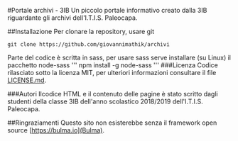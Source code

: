 #Portale archivi - 3IB
Un piccolo portale informativo creato dalla 3IB riguardante gli archivi dell'I.T.I.S. Paleocapa.

##Installazione
Per clonare la repository, usare git
```
git clone https://github.com/giovannimathik/archivi
```
Parte del codice è scritta in sass, per usare sass serve installare (su Linux) il pacchetto node-sass
'''
npm install -g node-sass
'''
###Licenza
Codice rilasciato sotto la licenza MIT, per ulteriori informazioni consultare il file [LICENSE.md](LICENSE.md).

###Autori
Ilcodice HTML e il contenuto delle pagine è stato scritto dagli studenti della classe 3IB dell'anno scolastico 2018/2019 dell'I.T.I.S. Paleocapa.

##Ringraziamenti
Questo sito non esisterebbe senza il framework open source [https://bulma.io](Bulma).
